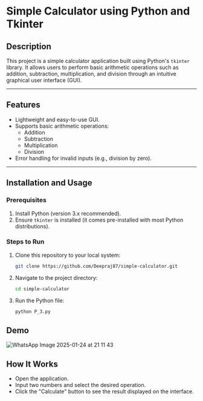 # **Simple Calculator using Python and Tkinter**

## **Description**
This project is a simple calculator application built using Python's `tkinter` library. It allows users to perform basic arithmetic operations such as addition, subtraction, multiplication, and division through an intuitive graphical user interface (GUI).

---

## **Features**
- Lightweight and easy-to-use GUI.
- Supports basic arithmetic operations:
  - Addition
  - Subtraction
  - Multiplication
  - Division
- Error handling for invalid inputs (e.g., division by zero).

---

## **Installation and Usage**
### **Prerequisites**
1. Install Python (version 3.x recommended).
2. Ensure `tkinter` is installed (it comes pre-installed with most Python distributions).

### **Steps to Run**
1. Clone this repository to your local system:
   ```bash
   git clone https://github.com/Deepraj87/simple-calculator.git

2. Navigate to the project directory:
   ```bash
   cd simple-calculator

3. Run the Python file:
    ```bash
    python P_3.py

## Demo

![WhatsApp Image 2025-01-24 at 21 11 43](https://github.com/user-attachments/assets/8e95b51f-bc03-4069-92e1-8f977848f68f)


## How It Works
- Open the application.
- Input two numbers and select the desired operation.
- Click the "Calculate" button to see the result displayed on the interface.


